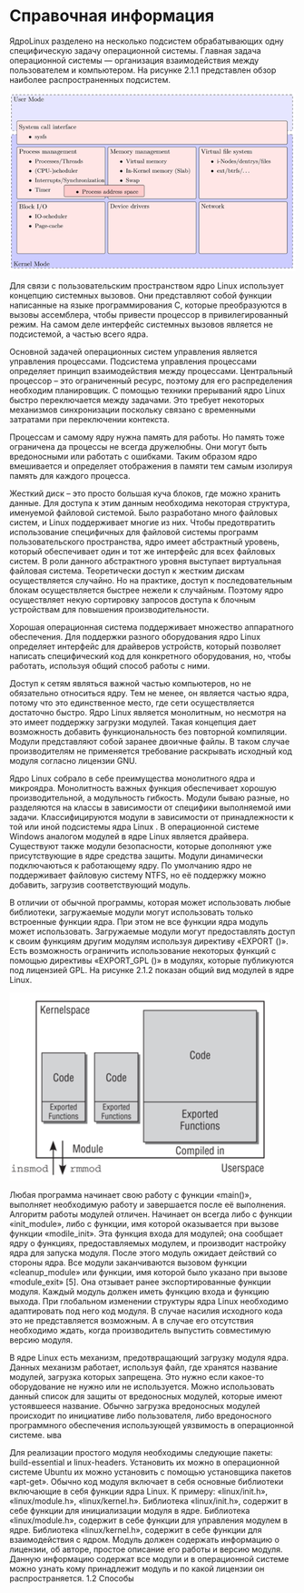 # Справочная информация

ЯдроLinux разделено на несколько подсистем обрабатывающих одну специфическую задачу операционной системы. Главная задача операционной системы — организация взаимодействия между пользователем и компьютером. На рисунке 2.1.1 представлен обзор наиболее распространенных подсистем. 

![&#x420;&#x438;&#x441;&#x443;&#x43D;&#x43E;&#x43A; 2.1.1 &#x2013; &#x41F;&#x43E;&#x434;&#x441;&#x438;&#x441;&#x442;&#x435;&#x43C;&#x44B; &#x44F;&#x434;&#x440;&#x430; Linux ](../../.gitbook/assets/risunok1.png)

Для связи с пользовательским пространством ядро Linux использует концепцию системных вызовов. Они представляют собой функции написанные на языке программирования C, которые преобразуются в вызовы ассемблера, чтобы привести процессор в привилегированный режим. На самом деле интерфейс системных вызовов является не подсистемой, а частью всего ядра.

Основной задачей операционных систем управления является управления процессами. Подсистема управления процессами определяет принцип взаимодействия между процессами. Центральный процессор – это ограниченный ресурс, поэтому для его распределения необходим планировщик. С помощью техники прерываний ядро Linux быстро переключается между задачами. Это требует некоторых механизмов синхронизации поскольку связано с временными затратами при переключении контекста. 

Процессам и самому ядру нужна память для работы. Но память тоже ограничена да процессы не всегда дружелюбны. Они могут быть вредоносными или работать с ошибками. Таким образом ядро вмешивается и определяет отображения в памяти тем самым изолируя память для каждого процесса. 

Жесткий диск – это просто большая куча блоков, где можно хранить данные. Для доступа к этим данным необходима некоторая структура, именуемой файловой системой. Было разработано много файловых систем, и Linux поддерживает многие из них. Чтобы предотвратить использование специфичных для файловой системы программ пользовательского пространства, ядро имеет абстрактный уровень, который обеспечивает один и тот же интерфейс для всех файловых систем. В роли данного абстрактного уровня выступает виртуальная файловая система. Теоретически доступ к жестким дискам осуществляется случайно. Но на практике, доступ к последовательным блокам осуществляется быстрее нежели к случайным. Поэтому ядро осуществляет некую сортировку запросов доступа к блочным устройствам для повышения производительности. 

Хорошая операционная система поддерживает множество аппаратного обеспечения. Для поддержки разного оборудования ядро Linux определяет интерфейс для драйверов устройств, который позволяет написать специфический код для конкретного оборудования, но, чтобы работать, используя общий способ работы с ними. 

Доступ к сетям являться важной частью компьютеров, но не обязательно относиться ядру. Тем не менее, он является частью ядра, потому что это единственное место, где сети осуществляется достаточно быстро. Ядро Linux является монолитным, но несмотря на это имеет поддержку загрузки модулей. Такая концепция дает возможность добавить функциональность без повторной компиляции. Модули представляют собой заранее двоичные файлы. В таком случае производителям не применяется требование раскрывать исходный код модуля согласно лицензии GNU. 

Ядро Linux собрало в себе преимущества монолитного ядра и микроядра. Монолитность важных функция обеспечивает хорошую производительной, а модульность гибкость. Модули бываю разные, но разделяются на классы в зависимости от специфики выполняемой ими задачи. Классифицируются модули в зависимости от принадлежности к той или иной подсистемы ядра Linux . В операционной системе Windows аналогом модулей в ядре Linux является драйвера. Существуют также модули безопасности, которые дополняют уже присутствующие в ядре средства защиты. Модули динамически подключаються к работающему ядру. По умолчанию ядро не поддерживает файловую систему NTFS, но её поддержку можно добавить, загрузив соответствующий модуль. 

В отличии от обычной программы, которая может использовать любые библиотеки, загружаемые модули могут использовать только встроенные функции ядра. При этом не все функции ядра модуль может использовать. Загружаемые модули могут предоставлять доступ к своим функциям другим модулям используя директиву «EXPORT \(\)». Есть возможность ограничить использование некоторых функций с помощью директивы «EXPORT\_GPL \(\)» в модулях, которые публикуются под лицензией GPL. На рисунке 2.1.2 показан общий вид модулей в ядре Linux.

![&#x420;&#x438;&#x441;&#x443;&#x43D;&#x43E;&#x43A; 2.1.2&#x2013; &#x410;&#x440;&#x445;&#x438;&#x442;&#x435;&#x43A;&#x442;&#x443;&#x440;&#x430; &#x43C;&#x43E;&#x434;&#x443;&#x43B;&#x44F; &#x44F;&#x434;&#x440;&#x430; Linux ](../../.gitbook/assets/risunok2.png)

Любая программа начинает свою работу с функции «main\(\)», выполняет необходимую работу и завершается после её выполнения. Алгоритм работы модулей отличен. Начинает он всегда либо с функции «init\_module», либо с функции, имя которой оказывается при вызове функции «modile\_init». Эта функция входа для модулей; она сообщает ядру о функциях, предоставляемых модулем, и производит настройку ядра для запуска модуля. После этого модуль ожидает действий со стороны ядра. Все модули заканчиваются вызовом функции «cleanup\_module» или функции, имя которой было указано при вызове «module\_exit» \[5\]. Она отзывает ранее экспортированные функции модуля. Каждый модуль должен иметь функцию входа и функцию выхода. При глобальном изменении структуры ядра Linux необходимо адаптировать под него код модуля. В случае насилия исходного кода это не представляется возможным. А в случае его отсутствия необходимо ждать, когда производитель выпустить совместимую версию модуля.

В ядре Linux есть механизм, предотвращающий загрузку модуля ядра. Данных механизм работает, используя файл, где хранятся название модулей, загрузка которых запрещена. Это нужно если какое-то оборудование не нужно или не используется. Можно использовать данный список для защиты от вредоносных модулей, которые имеют устоявшееся название. Обычно загрузка вредоносных модулей происходит по инициативе либо пользователя, либо вредоносного программного обеспечения использующей уязвимость в операционной системе. ыва

Для реализации простого модуля необходимы следующие пакеты: build-essential и linux-headers. Установить их можно в операционной системе Ubuntu их можно установить с помощью установщика пакетов «apt-get». Обычно код модуля включает в себя основные библиотеки включающие в себя функции ядра Linux. К примеру: «linux/init.h», «linux/module.h», «linux/kernel.h». Библиотека «linux/init.h», содержит в себе функции для инициализации модуля в ядре. Библиотека «linux/module.h», содержит в себе функции для управления модулем в ядре. Библиотека «linux/kernel.h», содержит в себе функции для взаимодействия с ядром. Модуль должен содержать информацию о лицензии, об авторе, простое описание его работы и версию модуля. Данную информацию содержат все модули и в операционной системе можно узнать кому принадлежит модуль и по какой лицензии он распространяется. 1.2 Способы



